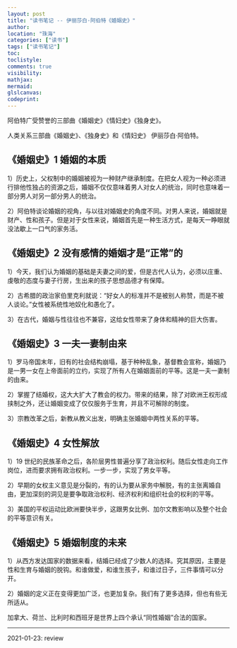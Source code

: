 ```yaml
---
layout: post
title: "读书笔记 -- 伊丽莎白·阿伯特《婚姻史》"
author:
location: "珠海"
categories: ["读书"]
tags: ["读书笔记"]
toc:
toclistyle:
comments: true
visibility:
mathjax:
mermaid:
glslcanvas:
codeprint:
---
```


阿伯特广受赞誉的三部曲《婚姻史》《情妇史》《独身史》。

人类关系三部曲《婚姻史》、《独身史》和《情妇史》 伊丽莎白·阿伯特。


## 《婚姻史》1 婚姻的本质

1）历史上，父权制中的婚姻被视为一种财产继承制度。在把女人视为一种必须进行排他性独占的资源之后，婚姻不仅仅意味着男人对女人的统治，同时也意味着一部分男人对另一部分男人的统治。

2）阿伯特谈论婚姻的视角，与以往对婚姻史的角度不同。对男人来说，婚姻就是财产、性和孩子。但是对于女性来说，婚姻首先是一种生活方式，是每天一睁眼就没法歇上一口气的家务活。


## 《婚姻史》2 没有感情的婚姻才是“正常”的

1）今天，我们认为婚姻的基础是夫妻之间的爱，但是古代人认为，必须以庄重、虔敬的态度与妻子行房，生出来的孩子思想品德才有保障。

2）古希腊的政治家伯里克利就说：“好女人的标准并不是被别人称赞，而是不被人谈论。”女性被系统性地奴化和愚化了。

3）在古代，婚姻与性往往也不兼容，这给女性带来了身体和精神的巨大伤害。


## 《婚姻史》3 一夫一妻制由来

1）罗马帝国末年，旧有的社会结构崩塌，基于种种乱象，基督教会宣称，婚姻乃是一男一女在上帝面前的立约，实现了所有人在婚姻面前的平等。这是一夫一妻制的由来。

2）掌握了结婚权，这大大扩大了教会的权力。带来的结果，除了对欧洲王权形成挟制之外，还让婚姻变成了仅仅服务于生育，并且不可解除的制度。

3）宗教改革之后，新教从教义出发，明确主张婚姻中两性关系的平等。


## 《婚姻史》4 女性解放

1）19 世纪的民族革命之后，各阶层男性普遍分享了政治权利。随后女性走向工作岗位，进而要求拥有政治权利。一步一步，实现了男女平等。

2）早期的女权主义意见是分裂的，有的认为要从家务中解脱，有的主张离婚自由，更加深刻的洞见是要争取政治权利、经济权利和组织社会的权利的平等。

3）美国的平权运动比欧洲要快半步，这跟男女比例、加尔文教影响以及整个社会的平等意识有关。


## 《婚姻史》5 婚姻制度的未来

1）从西方发达国家的数据来看，结婚已经成了少数人的选择。究其原因，主要是性和生育与婚姻的脱钩。和谁做爱，和谁生孩子，和谁过日子，三件事情可以分开。

2）婚姻的定义正在变得更加广泛，也更加复杂。我们有了更多选择，但也有些无所适从。

加拿大、荷兰、比利时和西班牙是世界上四个承认“同性婚姻”合法的国家。

<hr class='reviewline'/>
<p class='reviewtip'>2021-01-23: review</p>
